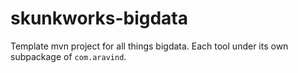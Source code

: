# skunkworks-bigdata

Template mvn project for all things bigdata. Each tool under its own subpackage of `com.aravind`.
